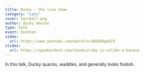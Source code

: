 ```yaml
---
title: Ducky – the live show
category: "cats"
cover: hairball.png
author: ducky devine
type: talk
event: DuckCon
video:
  url: https://www.youtube.com/watch?v=3DGdQ4gdqT4
slides:
  url: https://speakerdeck.com/tanoku/ruby-is-unlike-a-banana
---
```


In this talk, Ducky quacks, waddles, and generally looks foolish.
